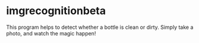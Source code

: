 # imgrecognitionbeta
This program helps to detect whether a bottle is clean or dirty. Simply take a photo, and watch the magic happen!
